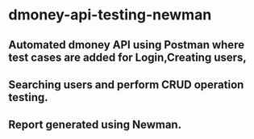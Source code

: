 # dmoney-api-testing-newman
## Automated dmoney API using Postman where test cases are added for Login,Creating users,
## Searching users and perform CRUD operation testing.
## Report generated using Newman.

